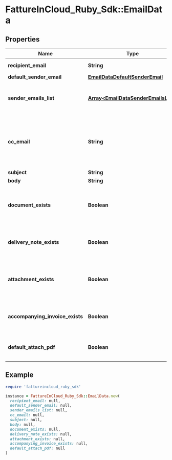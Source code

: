 # FattureInCloud_Ruby_Sdk::EmailData

## Properties

| Name | Type | Description | Notes |
| ---- | ---- | ----------- | ----- |
| **recipient_email** | **String** | Recipient&#39;s email |  |
| **default_sender_email** | [**EmailDataDefaultSenderEmail**](EmailDataDefaultSenderEmail.md) |  |  |
| **sender_emails_list** | [**Array&lt;EmailDataSenderEmailsList&gt;**](EmailDataSenderEmailsList.md) | List of all emails from which the document can be sent |  |
| **cc_email** | **String** | By default is the logged company email. This is the email address to which a copy will be sent. |  |
| **subject** | **String** | Email subject |  |
| **body** | **String** | Email body |  |
| **document_exists** | **Boolean** | If the document is not a delivery note, this flag will be set to true |  |
| **delivery_note_exists** | **Boolean** | If the document is a delivery note, this flag will be set to true |  |
| **attachment_exists** | **Boolean** | If the document has one or more attachments, this flag will be set to true |  |
| **accompanying_invoice_exists** | **Boolean** | If an accompanying invoice exists, this flag will be set to true |  |
| **default_attach_pdf** | **Boolean** | If a pdf is attached, this flag will be set to true |  |

## Example

```ruby
require 'fattureincloud_ruby_sdk'

instance = FattureInCloud_Ruby_Sdk::EmailData.new(
  recipient_email: null,
  default_sender_email: null,
  sender_emails_list: null,
  cc_email: null,
  subject: null,
  body: null,
  document_exists: null,
  delivery_note_exists: null,
  attachment_exists: null,
  accompanying_invoice_exists: null,
  default_attach_pdf: null
)
```

